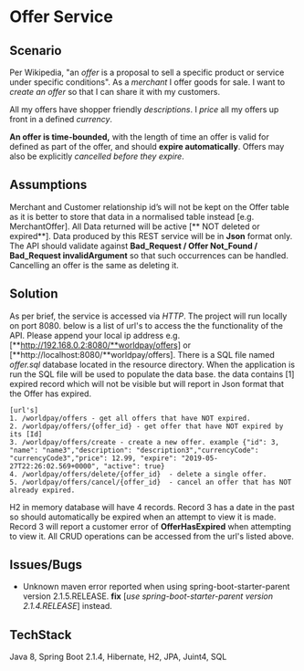 Offer Service
===

Scenario
---
Per Wikipedia, "an *offer* is a proposal to sell a specific product or service under specific conditions". As a *merchant* I offer goods for sale. I want to *create an offer* so that I can share it with my customers.

All my offers have shopper friendly *descriptions*. I *price* all my offers up front in a defined *currency*.

**An offer is time-bounded,** with the length of time an offer is valid for defined as part of the offer, and should **expire automatically**. Offers may also be explicitly *cancelled before they expire*.


Assumptions
---
Merchant and Customer relationship id’s will not be kept on the Offer table as it is better to store that data in a normalised table instead [e.g. MerchantOffer]. 
All Data returned will be active [** NOT deleted or expired**].  Data produced by this REST service will be in **Json** format only. The API should validate against **Bad_Request / Offer Not_Found / Bad_Request invalidArgument** so that such occurrences can be handled. Cancelling an offer is the same as deleting it.


Solution
---
As per brief, the service is accessed via *HTTP*.  The project will run locally on port 8080.  below is a list of url's to access the the functionality of the API.  Please append your local ip address e.g. [**http://192.168.0.2:8080/**worldpay/offers]  or [**http://localhost:8080/**worldpay/offers].  There is a SQL file named *offer.sql* database located in the resource directory.  When the application is run the SQL file will be used to populate the data base.  the data contains [1] expired record which will not be visible but will report in Json format that the Offer has expired. 

```
[url's]
1. /worldpay/offers - get all offers that have NOT expired.
2. /worldpay/offers/{offer_id} - get offer that have NOT expired by its [Id]
3. /worldpay/offers/create - create a new offer. example {"id": 3, "name": "name3","description": "description3","currencyCode": "currencyCode3","price": 12.99, "expire": "2019-05-27T22:26:02.569+0000", "active": true}
4. /worldpay/offers/delete/{offer_id}  - delete a single offer.
5. /worldpay/offers/cancel/{offer_id}  - cancel an offer that has NOT already expired.
```

H2 in memory database will have 4 records. Record 3 has a date in the past so should automatically be expired when an attempt to view it is made.  Record 3 will report a customer error of **OfferHasExpired** when attempting to view it.  All CRUD operations can be accessed from the url's listed above. 

Issues/Bugs
---
-  Unknown maven error reported when using spring-boot-starter-parent version 2.1.5.RELEASE.
**fix** [*use spring-boot-starter-parent version 2.1.4.RELEASE*] instead.

TechStack
---
Java 8, Spring Boot 2.1.4, Hibernate, H2, JPA, Juint4, SQL

